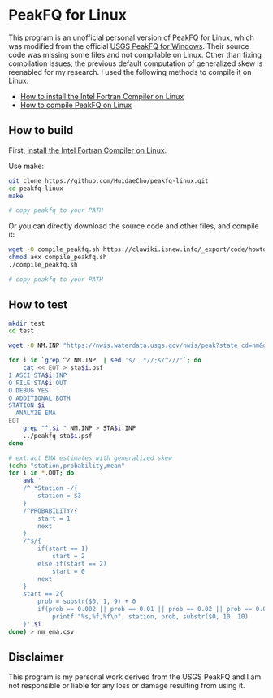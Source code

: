 # PeakFQ for Linux

This program is an unofficial personal version of PeakFQ for Linux, which was modified from the official [USGS PeakFQ for Windows](https://water.usgs.gov/software/PeakFQ/). Their source code was missing some files and not compilable on Linux. Other than fixing compilation issues, the previous default computation of generalized skew is reenabled for my research. I used the following methods to compile it on Linux:
* [How to install the Intel Fortran Compiler on Linux](https://clawiki.isnew.info/howtos/how_to_install_the_intel_fortran_compiler_on_linux)
* [How to compile PeakFQ on Linux](https://clawiki.isnew.info/howtos/how_to_compile_peakfq_on_linux)

## How to build

First, [install the Intel Fortran Compiler on Linux](https://clawiki.isnew.info/howtos/how_to_install_the_intel_fortran_compiler_on_linux).

Use make:
```bash
git clone https://github.com/HuidaeCho/peakfq-linux.git
cd peakfq-linux
make

# copy peakfq to your PATH
```

Or you can directly download the source code and other files, and compile it:
```bash
wget -O compile_peakfq.sh https://clawiki.isnew.info/_export/code/howtos/how_to_compile_peakfq_on_linux?codeblock=0
chmod a+x compile_peakfq.sh
./compile_peakfq.sh

# copy peakfq to your PATH
```

## How to test

```bash
mkdir test
cd test

wget -O NM.INP "https://nwis.waterdata.usgs.gov/nwis/peak?state_cd=nm&group_key=NONE&sitefile_output_format=html_table&column_name=agency_cd&column_name=site_no&column_name=station_nm&set_logscale_y=1&date_format=YYYY-MM-DD&rdb_compression=file&format=hn2&hn2_compression=file&list_of_search_criteria=state_cd"

for i in `grep ^Z NM.INP  | sed 's/ .*//;s/^Z//'`; do
	cat << EOT > sta$i.psf
I ASCI STA$i.INP
O FILE STA$i.OUT
O DEBUG YES
O ADDITIONAL BOTH
STATION $i
  ANALYZE EMA
EOT
	grep "^.$i " NM.INP > STA$i.INP
	../peakfq sta$i.psf
done

# extract EMA estimates with generalized skew
(echo "station,probability,mean"
for i in *.OUT; do
	awk '
	/^ *Station -/{
		station = $3
	}
	/^PROBABILITY/{
		start = 1
		next
	}
	/^$/{
		if(start == 1)
			start = 2
		else if(start == 2)
			start = 0
		next
	}
	start == 2{
		prob = substr($0, 1, 9) + 0
		if(prob == 0.002 || prob == 0.01 || prob == 0.02 || prob == 0.04 || prob == 0.1 || prob == 0.2 || prob == 0.5)
			printf "%s,%f,%f\n", station, prob, substr($0, 10, 10)
	}' $i
done) > nm_ema.csv
```

## Disclaimer

This program is my personal work derived from the USGS PeakFQ and I am not responsible or liable for any loss or damage resulting from using it.
